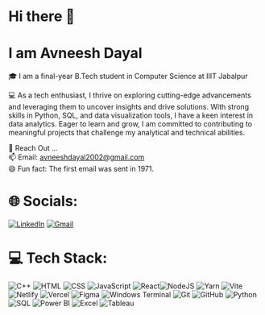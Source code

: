 # Hi there 👋 
# I am Avneesh Dayal

<!--
**davneesh/davneesh** is a ✨ _special_ ✨ repository because its `README.md` (this file) appears on your GitHub profile.

Here are some ideas to get you started:

    
- 🔭 I’m currently working on ...
- 🌱 I’m currently learning ...
- 👯 I’m looking to collaborate on ...
- 🤔 I’m looking for help with ...
- 💬 Ask me about ...
- 📫 How to reach me: ...
- 😄 Pronouns: ...
- ⚡ Fun fact: ...
-->


 🎓 I am a final-year B.Tech student in Computer Science at IIIT Jabalpur 
 <p>💻 As a tech enthusiast, I thrive on exploring cutting-edge advancements and leveraging them to uncover insights and drive solutions. With strong skills in Python, SQL, 
    and data visualization tools, I have a keen interest in data analytics. Eager to learn and grow, I am committed to contributing to meaningful projects that challenge my 
    analytical and technical abilities.</p>
 
 💬 Reach Out ... <br>
 📫 Email: avneeshdayal2002@gmail.com <br>
 😄 Fun fact: The first email was sent in 1971.

 # 🌐 Socials:
 [![LinkedIn](https://img.shields.io/badge/LinkedIn-%230077B5.svg?logo=linkedin&logoColor=white)](https://www.linkedin.com/in/avneesh-dayal-78462521b/) 
 [![Gmail](https://img.shields.io/badge/Gmail-D14836?logo=gmail&logoColor=white)](mailto:avneeshdayal2002@gmail.com)



 # 💻 Tech Stack:
![C++](https://img.shields.io/badge/c++-%2300599C.svg?style=for-the-badge&logo=c%2B%2B&logoColor=white) ![HTML](https://img.shields.io/badge/html5-%23E34F26.svg?style=for-the-badge&logo=html5&logoColor=white) ![CSS](https://img.shields.io/badge/css3-%231572B6.svg?style=for-the-badge&logo=css3&logoColor=white) ![JavaScript](https://img.shields.io/badge/javascript-%23323330.svg?style=for-the-badge&logo=javascript&logoColor=%23F7DF1E) ![React](https://img.shields.io/badge/react-%2320232a.svg?style=for-the-badge&logo=react&logoColor=%2361DAFB)![NodeJS](https://img.shields.io/badge/node.js-6DA55F?style=for-the-badge&logo=node.js&logoColor=white) 
![Yarn](https://img.shields.io/badge/yarn-%232C8EBB.svg?style=for-the-badge&logo=yarn&logoColor=white) 
![Vite](https://img.shields.io/badge/vite-%23646CFF.svg?style=for-the-badge&logo=vite&logoColor=white) ![Netlify](https://img.shields.io/badge/netlify-%23000000.svg?style=for-the-badge&logo=netlify&logoColor=#00C7B7) 
![Vercel](https://img.shields.io/badge/vercel-%23000000.svg?style=for-the-badge&logo=vercel&logoColor=white) 
![Figma](https://img.shields.io/badge/figma-%23F24E1E.svg?style=for-the-badge&logo=figma&logoColor=white) 
![Windows Terminal](https://img.shields.io/badge/Windows%20Terminal-%234D4D4D.svg?style=for-the-badge&logo=windows-terminal&logoColor=white) ![Git](https://img.shields.io/badge/git-%23F05033.svg?style=for-the-badge&logo=git&logoColor=white) 
![GitHub](https://img.shields.io/badge/github-%23121011.svg?style=for-the-badge&logo=github&logoColor=white) ![Python](https://img.shields.io/badge/python-%2314354C.svg?style=for-the-badge&logo=python&logoColor=white) ![SQL](https://img.shields.io/badge/sql-%2300758F.svg?style=for-the-badge&logo=sqlite&logoColor=white)  ![Power BI](https://img.shields.io/badge/Power%20BI-F2C811.svg?style=for-the-badge&logo=powerbi&logoColor=black)  ![Excel](https://img.shields.io/badge/Microsoft%20Excel-217346?style=for-the-badge&logo=microsoft-excel&logoColor=white)  ![Tableau](https://img.shields.io/badge/Tableau-E97627.svg?style=for-the-badge&logo=tableau&logoColor=white)  
